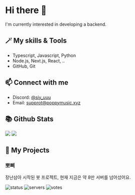 # Hi there 👋

I'm currently interested in developing a backend.


## 🪄 My skills & Tools

- Typescript, Javascript, Python
- Node.js, Next.js, React, ..
- GitHub, Git

  
## 📫 Connect with me

- Discord: [@siy_uuu](https://discord.com/users/353382954577297408)
- Email: supprot@poppymusic.xyz


## 📚 Github Stats

![](https://github-readme-stats.vercel.app/api?username=siy-uuu&show_icons=true&theme=ayu-mirage&hide_border=true&count_private=true)
![](https://github-readme-stats.vercel.app/api/top-langs/?username=siy-uuu&hide_border=true&langs_count=10&theme=ayu-mirage&layout=compact)


## 📃 My Projects

### 뽀삐

장난삼아 시작된 봇 프로젝트, 현재 지금은 약 8만 서버를 넘어섰어요.

![status](https://koreanbots.dev/api/widget/bots/status/896270994740764684.svg?icon=true&scale=1) 
![servers](https://koreanbots.dev/api/widget/bots/servers/896270994740764684.svg?icon=true&scale=1) 
![votes](https://koreanbots.dev/api/widget/bots/votes/896270994740764684.svg?icon=true&scale=1)
